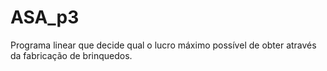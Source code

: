 # ASA_p3

Programa linear que decide qual o lucro máximo possível de obter através da fabricação de brinquedos.